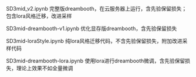 
SD3mid_v2.ipynb
完整版dreambooth，在云服务器上运行，含先验保留损失；包含lora风格迁移，改进采样

SD3mid-dreambooth-v1.ipynb
优化显存版dreambooth，含先验保留损失

SD3mid-loraStyle.ipynb
纯lora风格迁移代码，不含先验保留损失，附加改进采样代码

SD3mid-dreambooth-lora.ipynb
使用lora进行dreambooth微调，含先验保留损失，理论上效果不如全量微调
